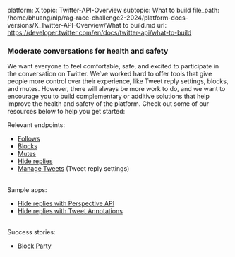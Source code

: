platform: X
topic: Twitter-API-Overview
subtopic: What to build
file_path: /home/bhuang/nlp/rag-race-challenge2-2024/platform-docs-versions/X_Twitter-API-Overview/What to build.md
url: https://developer.twitter.com/en/docs/twitter-api/what-to-build


### Moderate conversations for health and safety

We want everyone to feel comfortable, safe, and excited to participate in the conversation on Twitter. We’ve worked hard to offer tools that give people more control over their experience, like Tweet reply settings, blocks, and mutes. However, there will always be more work to do, and we want to encourage you to build complementary or additive solutions that help improve the health and safety of the platform. Check out some of our resources below to help you get started:

Relevant endpoints: 

* [Follows](https://developer.twitter.com/en/docs/twitter-api/users/follows/introduction)
* [Blocks](https://developer.twitter.com/en/docs/twitter-api/users/blocks/introduction)
* [Mutes](https://developer.twitter.com/en/docs/twitter-api/users/mutes/introduction)
* [Hide replies](https://developer.twitter.com/en/docs/twitter-api/tweets/hide-replies/introduction)
* [Manage Tweets](https://developer.twitter.com/en/docs/twitter-api/tweets/manage-tweets/introduction) (Tweet reply settings)  
     

Sample apps:  

* [Hide replies with Perspective API](https://glitch.com/edit/#!/twitter-hide-replies-perspective-api)
* [Hide replies with Tweet Annotations](https://glitch.com/edit/#!/twitter-hide-replies-annotations-v2)  
     

Success stories: 

* [Block Party](https://developer.twitter.com/en/community/success-stories/tracy-chou-block-party)